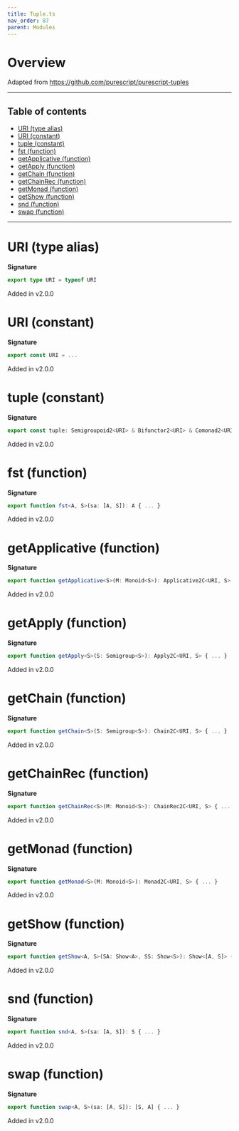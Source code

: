 ```yaml
---
title: Tuple.ts
nav_order: 87
parent: Modules
---
```


# Overview

Adapted from https://github.com/purescript/purescript-tuples

---

<h2 class="text-delta">Table of contents</h2>

- [URI (type alias)](#uri-type-alias)
- [URI (constant)](#uri-constant)
- [tuple (constant)](#tuple-constant)
- [fst (function)](#fst-function)
- [getApplicative (function)](#getapplicative-function)
- [getApply (function)](#getapply-function)
- [getChain (function)](#getchain-function)
- [getChainRec (function)](#getchainrec-function)
- [getMonad (function)](#getmonad-function)
- [getShow (function)](#getshow-function)
- [snd (function)](#snd-function)
- [swap (function)](#swap-function)

---

# URI (type alias)

**Signature**

```ts
export type URI = typeof URI
```

Added in v2.0.0

# URI (constant)

**Signature**

```ts
export const URI = ...
```

Added in v2.0.0

# tuple (constant)

**Signature**

```ts
export const tuple: Semigroupoid2<URI> & Bifunctor2<URI> & Comonad2<URI> & Foldable2<URI> & Traversable2<URI> = ...
```

Added in v2.0.0

# fst (function)

**Signature**

```ts
export function fst<A, S>(sa: [A, S]): A { ... }
```

Added in v2.0.0

# getApplicative (function)

**Signature**

```ts
export function getApplicative<S>(M: Monoid<S>): Applicative2C<URI, S> { ... }
```

Added in v2.0.0

# getApply (function)

**Signature**

```ts
export function getApply<S>(S: Semigroup<S>): Apply2C<URI, S> { ... }
```

Added in v2.0.0

# getChain (function)

**Signature**

```ts
export function getChain<S>(S: Semigroup<S>): Chain2C<URI, S> { ... }
```

Added in v2.0.0

# getChainRec (function)

**Signature**

```ts
export function getChainRec<S>(M: Monoid<S>): ChainRec2C<URI, S> { ... }
```

Added in v2.0.0

# getMonad (function)

**Signature**

```ts
export function getMonad<S>(M: Monoid<S>): Monad2C<URI, S> { ... }
```

Added in v2.0.0

# getShow (function)

**Signature**

```ts
export function getShow<A, S>(SA: Show<A>, SS: Show<S>): Show<[A, S]> { ... }
```

Added in v2.0.0

# snd (function)

**Signature**

```ts
export function snd<A, S>(sa: [A, S]): S { ... }
```

Added in v2.0.0

# swap (function)

**Signature**

```ts
export function swap<A, S>(sa: [A, S]): [S, A] { ... }
```

Added in v2.0.0

